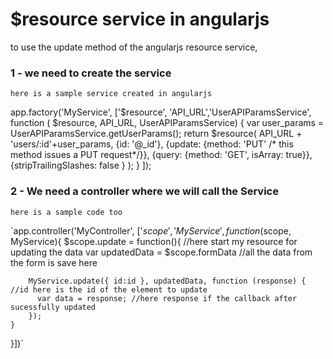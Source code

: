 # $resource service in angularjs

to use the update method of the angularjs resource service,

### 1 - we need to create the service
	here is a sample service created in angularjs

app.factory('MyService', ['$resource', 'API_URL','UserAPIParamsService', 
	function ( $resource, API_URL, UserAPIParamsService) {
		var user_params = UserAPIParamsService.getUserParams();
		return $resource(
			API_URL + 'users/:id'+user_params,
			{id: '@_id'},
			{update: {method: 'PUT' /* this method issues a PUT request*/}},
			{query: {method: 'GET', isArray: true}},
			{stripTrailingSlashes: false }
		);
	}
]);


### 2 - We need a controller where we will call the Service
	here is a sample code too

`app.controller('MyController', ['$scope', 'MyService', function($scope, MyService){
	$scope.update = function(){
		//here start my resource for updating the data
		var updatedData = $scope.formData  //all the data from the form is save here

		MyService.update({ id:id }, updatedData, function (response) {  //id here is the id of the element to update
          var data = response; //here response if the callback after sucessfully updated
        });
	}
}])`
